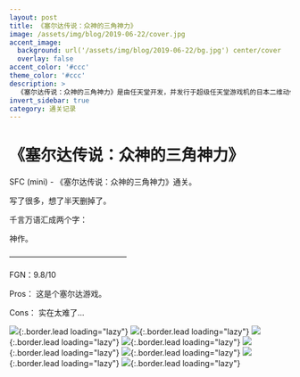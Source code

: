 ```yaml
---
layout: post
title: 《塞尔达传说：众神的三角神力》
image: /assets/img/blog/2019-06-22/cover.jpg
accent_image: 
  background: url('/assets/img/blog/2019-06-22/bg.jpg') center/cover
  overlay: false
accent_color: '#ccc'
theme_color: '#ccc'
description: >
  《塞尔达传说：众神的三角神力》是由任天堂开发，并发行于超级任天堂游戏机的日本二维动作冒险游戏。游戏是塞尔达传说的第三作，于1991年在日本发行，1992年在北美和欧洲发行。宫本茂及其团队独立负责游戏开发。
invert_sidebar: true
category: 通关记录
---
```


# 《塞尔达传说：众神的三角神力》

SFC (mini) - 《塞尔达传说：众神的三角神力》通关。

写了很多，想了半天删掉了。

千言万语汇成两个字：

神作。

———————————————

FGN：9.8/10

Pros：
这是个塞尔达游戏。

Cons：
实在太难了...

![](/assets/img/blog/2019-06-22/1.jpg){:.border.lead loading="lazy"}
![](/assets/img/blog/2019-06-22/2.jpg){:.border.lead loading="lazy"}
![](/assets/img/blog/2019-06-22/3.jpg){:.border.lead loading="lazy"}
![](/assets/img/blog/2019-06-22/4.jpg){:.border.lead loading="lazy"}
![](/assets/img/blog/2019-06-22/5.jpg){:.border.lead loading="lazy"}
![](/assets/img/blog/2019-06-22/6.jpg){:.border.lead loading="lazy"}
![](/assets/img/blog/2019-06-22/7.jpg){:.border.lead loading="lazy"}
![](/assets/img/blog/2019-06-22/8.jpg){:.border.lead loading="lazy"}

